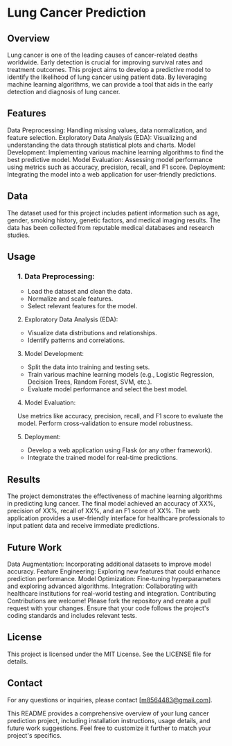# Lung Cancer Prediction

## Overview
Lung cancer is one of the leading causes of cancer-related deaths worldwide. Early detection is crucial for improving survival rates and treatment outcomes. This project aims to develop a predictive model to identify the likelihood of lung cancer using patient data. By leveraging machine learning algorithms, we can provide a tool that aids in the early detection and diagnosis of lung cancer.

## Features
Data Preprocessing: Handling missing values, data normalization, and feature selection.
Exploratory Data Analysis (EDA): Visualizing and understanding the data through statistical plots and charts.
Model Development: Implementing various machine learning algorithms to find the best predictive model.
Model Evaluation: Assessing model performance using metrics such as accuracy, precision, recall, and F1 score.
Deployment: Integrating the model into a web application for user-friendly predictions.

## Data
The dataset used for this project includes patient information such as age, gender, smoking history, genetic factors, and medical imaging results. The data has been collected from reputable medical databases and research studies.


## Usage
<ol>
 <h3>1. Data Preprocessing:</h3>

- Load the dataset and clean the data.
- Normalize and scale features.
- Select relevant features for the model.
</ol>
<ol>
 2. Exploratory Data Analysis (EDA):

- Visualize data distributions and relationships.
- Identify patterns and correlations.</ol>

<ol>
 3. Model Development:

- Split the data into training and testing sets.
- Train various machine learning models (e.g., Logistic Regression, Decision Trees, Random Forest, SVM, etc.).
- Evaluate model performance and select the best model.

</ol>


<ol>
 4. Model Evaluation:

Use metrics like accuracy, precision, recall, and F1 score to evaluate the model.
Perform cross-validation to ensure model robustness.
</ol>



<ol>
 5. Deployment:

- Develop a web application using Flask (or any other framework).
- Integrate the trained model for real-time predictions.
</ol>




## Results
The project demonstrates the effectiveness of machine learning algorithms in predicting lung cancer. The final model achieved an accuracy of XX%, precision of XX%, recall of XX%, and an F1 score of XX%. The web application provides a user-friendly interface for healthcare professionals to input patient data and receive immediate predictions.


## Future Work
Data Augmentation: Incorporating additional datasets to improve model accuracy.
Feature Engineering: Exploring new features that could enhance prediction performance.
Model Optimization: Fine-tuning hyperparameters and exploring advanced algorithms.
Integration: Collaborating with healthcare institutions for real-world testing and integration.
Contributing
Contributions are welcome! Please fork the repository and create a pull request with your changes. Ensure that your code follows the project's coding standards and includes relevant tests.

## License
This project is licensed under the MIT License. See the LICENSE file for details.

## Contact
For any questions or inquiries, please contact [m8564483@gmail.com].

This README provides a comprehensive overview of your lung cancer prediction project, including installation instructions, usage details, and future work suggestions. Feel free to customize it further to match your project's specifics.
